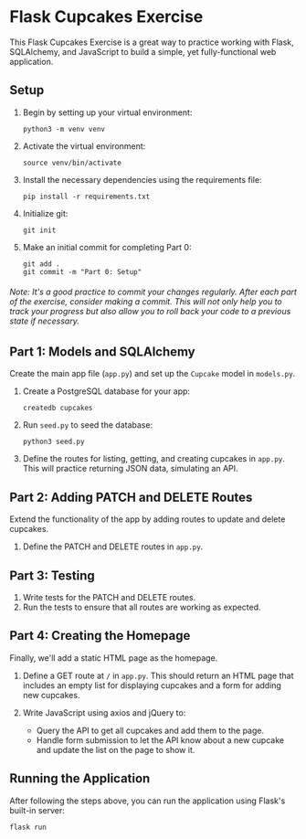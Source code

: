 # Flask Cupcakes Exercise

This Flask Cupcakes Exercise is a great way to practice working with Flask, SQLAlchemy, and JavaScript to build a simple, yet fully-functional web application.

## Setup

1. Begin by setting up your virtual environment:

    ```
    python3 -m venv venv
    ```

2. Activate the virtual environment:

    ```
    source venv/bin/activate
    ```

3. Install the necessary dependencies using the requirements file:

    ```
    pip install -r requirements.txt
    ```

4. Initialize git:

    ```
    git init
    ```

5. Make an initial commit for completing Part 0:

    ```
    git add .
    git commit -m "Part 0: Setup"
    ```
###### Note: It's a good practice to commit your changes regularly. After each part of the exercise, consider making a commit. This will not only help you to track your progress but also allow you to roll back your code to a previous state if necessary. 

## Part 1: Models and SQLAlchemy

Create the main app file (`app.py`) and set up the `Cupcake` model in `models.py`. 

1. Create a PostgreSQL database for your app:

    ```
    createdb cupcakes
    ```

2. Run `seed.py` to seed the database:

    ```
    python3 seed.py
    ```

3. Define the routes for listing, getting, and creating cupcakes in `app.py`. This will practice returning JSON data, simulating an API.

## Part 2: Adding PATCH and DELETE Routes

Extend the functionality of the app by adding routes to update and delete cupcakes.

1. Define the PATCH and DELETE routes in `app.py`. 

## Part 3: Testing

1. Write tests for the PATCH and DELETE routes. 
2. Run the tests to ensure that all routes are working as expected.

## Part 4: Creating the Homepage

Finally, we'll add a static HTML page as the homepage.

1. Define a GET route at `/` in `app.py`. This should return an HTML page that includes an empty list for displaying cupcakes and a form for adding new cupcakes.

2. Write JavaScript using axios and jQuery to:
    - Query the API to get all cupcakes and add them to the page.
    - Handle form submission to let the API know about a new cupcake and update the list on the page to show it.

## Running the Application

After following the steps above, you can run the application using Flask's built-in server:

```
flask run
```
